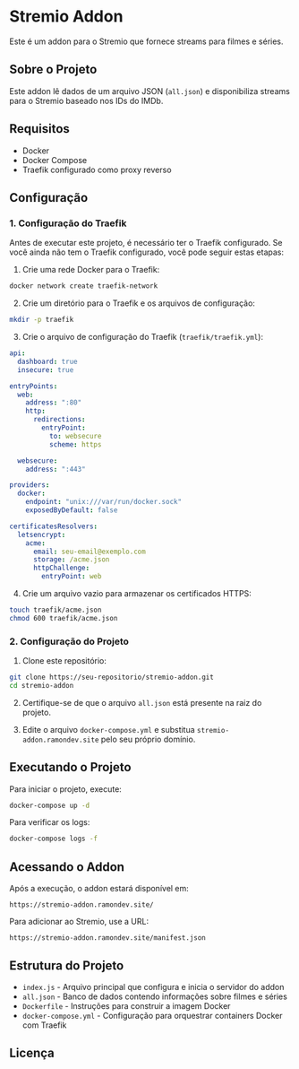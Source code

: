 # Stremio Addon

Este é um addon para o Stremio que fornece streams para filmes e séries.

## Sobre o Projeto

Este addon lê dados de um arquivo JSON (`all.json`) e disponibiliza streams para o Stremio baseado nos IDs do IMDb.

## Requisitos

- Docker
- Docker Compose
- Traefik configurado como proxy reverso

## Configuração

### 1. Configuração do Traefik

Antes de executar este projeto, é necessário ter o Traefik configurado. Se você ainda não tem o Traefik configurado, você pode seguir estas etapas:

1. Crie uma rede Docker para o Traefik:
```bash
docker network create traefik-network
```

2. Crie um diretório para o Traefik e os arquivos de configuração:
```bash
mkdir -p traefik
```

3. Crie o arquivo de configuração do Traefik (`traefik/traefik.yml`):
```yaml
api:
  dashboard: true
  insecure: true

entryPoints:
  web:
    address: ":80"
    http:
      redirections:
        entryPoint:
          to: websecure
          scheme: https

  websecure:
    address: ":443"

providers:
  docker:
    endpoint: "unix:///var/run/docker.sock"
    exposedByDefault: false

certificatesResolvers:
  letsencrypt:
    acme:
      email: seu-email@exemplo.com
      storage: /acme.json
      httpChallenge:
        entryPoint: web
```

4. Crie um arquivo vazio para armazenar os certificados HTTPS:
```bash
touch traefik/acme.json
chmod 600 traefik/acme.json
```

### 2. Configuração do Projeto

1. Clone este repositório:
```bash
git clone https://seu-repositorio/stremio-addon.git
cd stremio-addon
```

2. Certifique-se de que o arquivo `all.json` está presente na raiz do projeto.

3. Edite o arquivo `docker-compose.yml` e substitua `stremio-addon.ramondev.site` pelo seu próprio domínio.

## Executando o Projeto

Para iniciar o projeto, execute:

```bash
docker-compose up -d
```

Para verificar os logs:

```bash
docker-compose logs -f
```

## Acessando o Addon

Após a execução, o addon estará disponível em:

```
https://stremio-addon.ramondev.site/
```

Para adicionar ao Stremio, use a URL:

```
https://stremio-addon.ramondev.site/manifest.json
```

## Estrutura do Projeto

- `index.js` - Arquivo principal que configura e inicia o servidor do addon
- `all.json` - Banco de dados contendo informações sobre filmes e séries
- `Dockerfile` - Instruções para construir a imagem Docker
- `docker-compose.yml` - Configuração para orquestrar containers Docker com Traefik

## Licença

